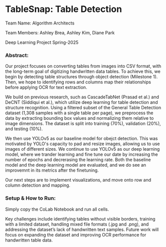 # TableSnap: Table Detection
Team Name: Algorithm Architects 

Team Members: Ashley Brea, Ashley Kim, Diane Park

Deep Learning Project Spring-2025

### Abstract:
Our project focuses on converting tables from images into CSV format, with the long-term goal of digitizing handwritten data tables. To achieve this, we begin by detecting table structures through object detection (Milestone 1). Then, we hope to identifying rows and columns map their relationships before applying OCR for text extraction.

We build on previous research, such as CascadeTabNet (Prasad et al.) and DeCNT (Siddiqui et al.), which utilize deep learning for table detection and structure recognition. Using a filtered subset of the General Table Detection dataset (1,308 samples with a single table per page), we preprocess the data by extracting bounding box values and normalizing them relative to image dimensions. The dataset is split into training (70%), validation (20%), and testing (10%).

We then use YOLOv5 as our baseline model for obejct detection. This was motivated by YOLO's capacity to pad and resize images, allowing us to use images of different sizes. We continue to use YOLOv5 as our deep learning model, where we trander learning and fine tune our date by increasing the number of epochs and decrerasing the learning rate. Both the baseline model and the deep learning model are evaluated, and we do see an improvemnt in its metrics after the finetuning. 

Our next steps are to implement visualizations, and move onto row and column detection and mapping.

### Setup & How to Run:
Simply copy the CoLab Notebook and run all cells.

Key challenges include identifying tables without visible borders, training with a limited dataset, handling mixed file formats (.jpg and .png), and addressing the dataset’s lack of handwritten text samples. Future work will focus on expanding the dataset and improving OCR performance for handwritten table data.
